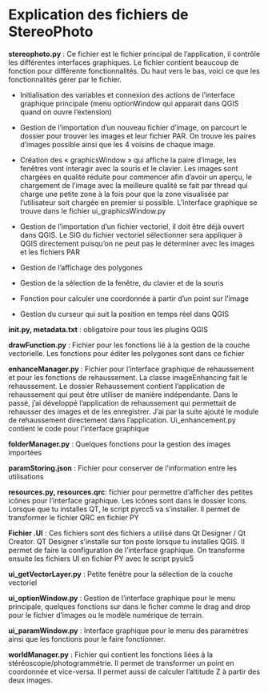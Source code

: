 # Explication des fichiers de StereoPhoto
**stereophoto.py** : Ce fichier est le fichier principal de l’application, il contrôle les différentes interfaces graphiques. Le fichier contient beaucoup de fonction pour différente fonctionnalités. Du haut vers le bas, voici ce que les fonctionnalités gérer par le fichier. 

- Initialisation des variables et connexion des actions de l’interface graphique principale (menu optionWindow qui apparait dans QGIS quand on ouvre l’extension)

- Gestion de l’importation d’un nouveau fichier d’image, on parcourt le dossier pour trouver les images et leur fichier PAR. On trouve les paires d’images possible ainsi que les 4 voisins de chaque image.

- Création des « graphicsWindow » qui affiche la paire d’image, les fenêtres vont interagir avec la souris et le clavier. Les images sont chargées en qualité réduite pour commencer afin d’avoir un aperçu, le chargement de l’image avec la meilleure qualité se fait par thread qui charge une petite zone à la fois pour que la zone visualisée par l’utilisateur soit chargée en premier si possible. L’interface graphique se trouve dans le fichier ui_graphicsWindow.py 

- Gestion de l’importation d’un fichier vectoriel, il doit être déjà ouvert dans QGIS. Le SIG du fichier vectoriel sélectionner sera appliquer à QGIS directement puisqu’on ne peut pas le déterminer avec les images et les fichiers PAR

- Gestion de l’affichage des polygones

- Gestion de la sélection de la fenêtre, du clavier et de la souris

- Fonction pour calculer une coordonnée à partir d’un point sur l’image

- Gestion du curseur qui suit la position en temps réel dans QGIS

**init.py, metadata.txt** : obligatoire pour tous les plugins QGIS

**drawFunction.py** : Fichier pour les fonctions lié à la gestion de la couche vectorielle. Les fonctions pour éditer les polygones sont dans ce fichier

**enhanceManager.py** : Fichier pour l’interface graphique de rehaussement et pour les fonctions de rehaussement. La classe imageEnhancing fait le rehaussement. Le dossier Rehaussement contient l’application de rehaussement qui peut être utiliser de manière indépendante. Dans le passé, j’ai développé l’application de rehaussement qui permettait de rehausser des images et de les enregistrer. J’ai par la suite ajouté le module de rehaussement directement dans l’application. Ui_enhancement.py contient le code pour l’interface graphique

**folderManager.py** : Quelques fonctions pour la gestion des images importées

**paramStoring.json** : Fichier pour conserver de l’information entre les utilisations

**resources.py, resources.qrc**: fichier pour permettre d’afficher des petites icônes pour l’interface graphique. Les icônes sont dans le dossier Icons. Lorsque que tu installes QT, le script pyrcc5 va s’installer. Il permet de transformer le fichier QRC en fichier PY

**Fichier .UI** : Ces fichiers sont des fichiers a utilisé dans Qt Designer / Qt Creator. QT Designer s’installe sur ton poste lorsque tu installes QGIS. Il permet de faire la configuration de l’interface graphique. On transforme ensuite les fichiers UI en fichier PY avec le script pyuic5

**ui_getVectorLayer.py** : Petite fenêtre pour la sélection de la couche vectoriel

**ui_optionWindow.py** : Gestion de l’interface graphique pour le menu principale, quelques fonctions sur dans le ficher comme le drag and drop pour le fichier d’images ou le modèle numérique de terrain.

**ui_paramWindow.py** : Interface graphique pour le menu des paramètres ainsi que les fonctions pour le faire fonctionner.  

**worldManager.py** : Fichier qui contient les fonctions liées à la stéréoscopie/photogrammétrie. Il permet de transformer un point en coordonnée et vice-versa. Il permet aussi de calculer l’altitude Z à partir des deux images. 
